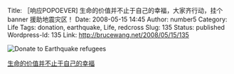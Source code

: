 Title: ［响应POPOEVER] 生命的价值并不止于自己的幸福，大家齐行动，挂个 banner 援助地震灾区！
Date: 2008-05-15 14:45
Author: number5
Category: Life
Tags: donation, earthquake, Life, redcross
Slug: 135
Status: published
Wordpress-Id: 135
Link: http://brucewang.net/2008/05/15/135

![Donate to Earthquake
refugees](http://brucewang.net/wp-content/uploads/2008/05/donate_to_redcross_728x230_w.png "donate_to_redcross_728x230_w")

[生命的价值并不止于自己的幸福](http://plod.popoever.com/archives/001372.html)
